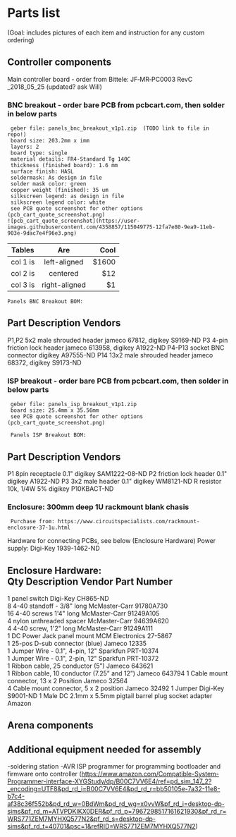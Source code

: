 
# Parts list
(Goal: includes pictures of each item and instruction for any custom ordering)

## Controller components
Main controller board - order from Bittele: JF‐MR‐PC0003 RevC _2018_05_25 (updated? ask Will)

### BNC breakout - order bare PCB from pcbcart.com, then solder in below parts
     geber file: panels_bnc_breakout_v1p1.zip  (TODO link to file in repo!)
     board size: 203.2mm x imm
     layers: 2
     board type: single
     material details: FR4-Standard Tg 140C
     thickness (finished board): 1.6 mm
     surface finish: HASL
     soldermask: As design in file
     solder mask color: green
     copper weight (finished): 35 um
     silkscreen legend: as design in file
     silkscreen legend color: white
     see PCB quote screenshot for other options (pcb_cart_quote_screenshot.png)
    ![pcb_cart_quote_screenshot](https://user-images.githubusercontent.com/4358857/115049775-12fa7e80-9ea9-11eb-903e-9dac7e4f96e3.png)
    

| Tables   |      Are      |  Cool |
|----------|:-------------:|------:|
| col 1 is |  left-aligned | $1600 |
| col 2 is |    centered   |   $12 |
| col 3 is | right-aligned |    $1 |

    
    Panels BNC Breakout BOM:
Part        Description                      Vendors   
-----------------------------------------------------------------------------
P1,P2       5x2 male shrouded header         jameco 67812,  digikey S9169-ND
P3          4-pin friction lock header       jameco 613958, digikey A1922-ND
P4-P13      socket BNC connector                            digikey A97555-ND 
P14         13x2 male shrouded header        jameco 68372,  digikey S9173-ND
    


### ISP breakout - order bare PCB from pcbcart.com, then solder in below parts
     geber file: panels_isp_breakout_v1p1.zip
     board size: 25.4mm x 35.56mm
     see PCB quote screenshot for other options (pcb_cart_quote_screenshot.png)
     
     Panels ISP Breakout BOM:
Part          Description                  Vendors
-----------------------------------------------------------------
P1            8pin receptacle 0.1"         digikey SAM1222-08-ND
P2            friction lock header 0.1"    digikey A1922-ND
P3            3x2 male header 0.1"         digikey WM8121-ND
R             resistor 10k, 1/4W 5%        digikey P10KBACT-ND


### Enclosure: 300mm deep 1U rackmount blank chasis
     Purchase from: https://www.circuitspecialists.com/rackmount-enclosure-37-1u.html

Hardware for connecting PCBs, see below (Enclosure Hardware)
Power supply: Digi-Key 1939-1462-ND

Enclosure Hardware:                     
Qty    Description                                  Vendor             Part Number
----------------------------------------------------------------------------------------
1      panel switch                                 Digi-Key           CH865-ND   
8      4-40 standoff - 3/8" long                   McMaster-Carr      91780A730  
16     4-40 screws 1'4" long                       McMaster-Carr      91249A105  
4      nylon unthreaded spacer                      McMaster-Carr      94639A620  
4      4-40 screw, 1'2" long                       McMaster-Carr      91249A111  
1      DC Power Jack panel mount                    MCM Electronics    27-5867    
1      25-pos D-sub connector (blue)                Jameco             12335      
1      Jumper Wire - 0.1", 4-pin, 12"             Sparkfun           PRT-10374  
1      Jumper Wire - 0.1", 2-pin, 12"                 Sparkfun           PRT-10372  
1      Ribbon cable, 25 conductor (5”)                Jameco             643621   
1      Ribbon cable, 10 conductor (7.25” and 12”)   Jameco             643794
1      Cable mount connector, 13 x 2 Position       Jameco             32564      
4      Cable mount connector, 5 x 2 position        Jameco             32492
1          Jumper                       Digi-Key           S9001-ND
1      Male DC 2.1mm x 5.5mm pigtail barrel plug socket adapter Amazon


## Arena components





## Additional equipment needed for assembly
-soldering station
-AVR ISP programmer for programming bootloader and firmware onto controller (https://www.amazon.com/Compatible-System-Programmer-interface-XYGStudy/dp/B00C7VV6E4/ref=pd_sim_147_2?_encoding=UTF8&pd_rd_i=B00C7VV6E4&pd_rd_r=bb50105e-7a32-11e8-b7c4-af38c36f552b&pd_rd_w=0BdWm&pd_rd_wg=x0vvW&pf_rd_i=desktop-dp-sims&pf_rd_m=ATVPDKIKX0DER&pf_rd_p=7967298517161621930&pf_rd_r=WRS771ZEM7MYHXQ577N2&pf_rd_s=desktop-dp-sims&pf_rd_t=40701&psc=1&refRID=WRS771ZEM7MYHXQ577N2)





